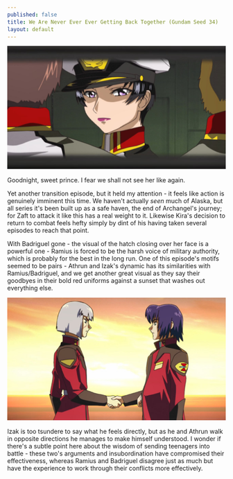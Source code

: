 ```yaml
---
published: false
title: We Are Never Ever Ever Getting Back Together (Gundam Seed 34)
layout: default
---
```

![](/closing.jpg)

Goodnight, sweet prince. I fear we shall not see her like again.

Yet another transition episode, but it held my attention - it feels like action is genuinely imminent this time. We haven't actually *seen* much of Alaska, but all series it's been built up as a safe haven, the end of Archangel's journey; for Zaft to attack it like this has a real weight to it. Likewise Kira's decision to return to combat feels hefty simply by dint of his having taken several episodes to reach that point.

With Badriguel gone - the visual of the hatch closing over her face is a powerful one - Ramius is forced to be the harsh voice of military authority, which is probably for the best in the long run. One of this episode's motifs seemed to be pairs - Athrun and Izak's dynamic has its similarities with Ramius/Badriguel, and we get another great visual as they say their goodbyes in their bold red uniforms against a sunset that washes out everything else.

![](/handshake.jpg)

Izak is too tsundere to say what he feels directly, but as he and Athrun walk in opposite directions he manages to make himself understood. I wonder if there's a subtle point here about the wisdom of sending teenagers into battle - these two's arguments and insubordination have compromised their effectiveness, whereas Ramius and Badriguel disagree just as much but have the experience to work through their conflicts more effectively.